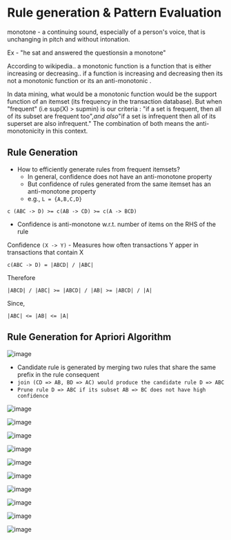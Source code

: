 # Rule generation & Pattern Evaluation

monotone - a continuing sound, especially of a person's voice, that is unchanging in pitch and without intonation.

Ex - "he sat and answered the questionsin a monotone"

According to wikipedia.. a monotonic function is a function that is either increasing or decreasing.. if a function is increasing and decreasing then its not a monotonic function or its an anti-monotonic .

In data mining, what would be a monotonic function would be the support function of an itemset (its frequency in the transaction database). But when "frequent" (i.e sup(X) > supmin) is our criteria : "if a set is frequent, then all of its subset are frequent too",*and also*"if a set is infrequent then all of its superset are also infrequent." The combination of both means the anti-monotonicity in this context.

## Rule Generation

- How to efficiently generate rules from frequent itemsets?
  - In general, confidence does not have an anti-monotone property
  - But confidence of rules generated from the same itemset has an anti-monotone property
  - e.g., `L = {A,B,C,D}`

`c (ABC -> D) >= c(AB -> CD) >= c(A -> BCD)`

- Confidence is anti-monotone w.r.t. number of items on the RHS of the rule

Confidence `(X -> Y)` - Measures how often transactions Y apper in transactions that contain X

`c(ABC -> D) = |ABCD| / |ABC|`

Therefore

`|ABCD| / |ABC| >= |ABCD| / |AB| >= |ABCD| / |A|`

Since,

`|ABC| <= |AB| <= |A|`

## Rule Generation for Apriori Algorithm

![image](../../media/Rule-generation-&-Pattern-Evaluation-image1.jpg)

- Candidate rule is generated by merging two rules that share the same prefix in the rule consequent
- `join (CD => AB, BD => AC) would produce the candidate rule D => ABC`
- `Prune rule D => ABC if its subset AB => BC does not have high confidence`

![image](../../media/Rule-generation-&-Pattern-Evaluation-image2.jpg)

![image](../../media/Rule-generation-&-Pattern-Evaluation-image3.jpg)

![image](../../media/Rule-generation-&-Pattern-Evaluation-image4.jpg)

![image](../../media/Rule-generation-&-Pattern-Evaluation-image5.jpg)

![image](../../media/Rule-generation-&-Pattern-Evaluation-image6.jpg)

![image](../../media/Rule-generation-&-Pattern-Evaluation-image7.jpg)

![image](../../media/Rule-generation-&-Pattern-Evaluation-image8.jpg)

![image](../../media/Rule-generation-&-Pattern-Evaluation-image9.jpg)

![image](../../media/Rule-generation-&-Pattern-Evaluation-image10.jpg)

![image](../../media/Rule-generation-&-Pattern-Evaluation-image11.jpg)

